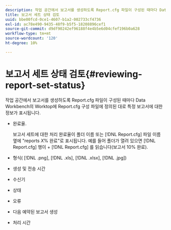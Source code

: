 ```yaml
---
description: 작업 공간에서 보고서를 생성하도록 Report.cfg 파일이 구성된 때마다 Data Workbench의 Worktop에 Report.cfg 구성 파일에 정의된 대로 특정 보고서에 대한 정보가 표시됩니다.
title: 보고서 세트 상태 검토
uuid: bbe00fcd-0ce1-4607-b1a2-002733cf4736
exl-id: ac78e490-9435-48f9-b5f5-18208896cef1
source-git-commit: d9df90242ef96188f4e4b5e6d04cfef196b0a628
workflow-type: tm+mt
source-wordcount: '120'
ht-degree: 10%

---
```


# 보고서 세트 상태 검토{#reviewing-report-set-status}

작업 공간에서 보고서를 생성하도록 Report.cfg 파일이 구성된 때마다 Data Workbench의 Worktop에 Report.cfg 구성 파일에 정의된 대로 특정 보고서에 대한 정보가 표시됩니다.

* 완료율.

   보고서 세트에 대한 처리 완료율이 폴더 이름 또는 [!DNL Report.cfg] 파일 이름 옆에 &quot;reports *X*% 완료&quot;로 표시됩니다. 예를 들어 폴더가 열려 있으면 [!DNL Report.cfg] 행이 + [!DNL Report.cfg] 를 읽습니다(보고서 10% 완료).
* 형식( [!DNL .png], [!DNL .xls], [!DNL .xlsx], [!DNL .jpg])

* 생성 및 전송 시간
* 수신기
* 상태
* 오류
* 다음 예약된 보고서 생성
* 처리 시간
